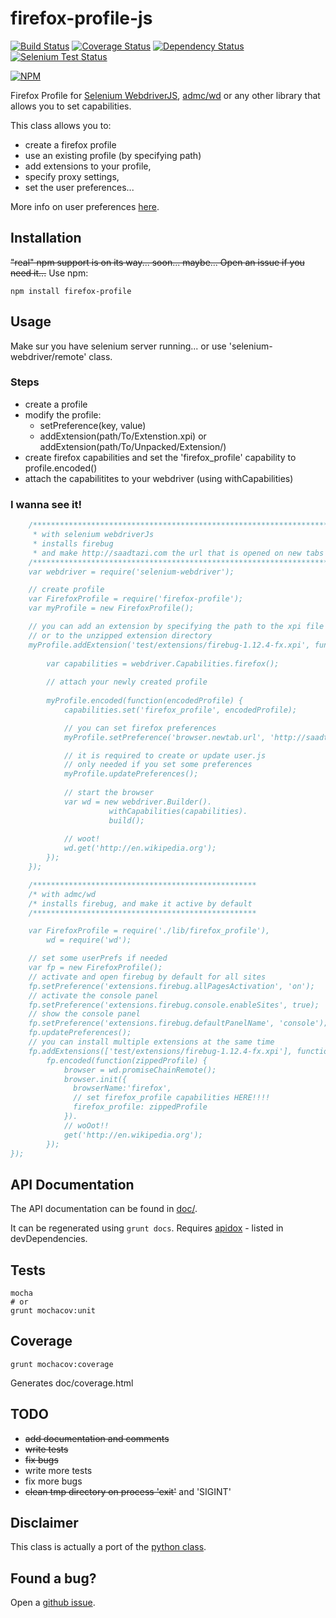 # firefox-profile-js

[![Build Status](https://travis-ci.org/saadtazi/firefox-profile-js.png)](https://travis-ci.org/saadtazi/firefox-profile-js)
[![Coverage Status](https://coveralls.io/repos/saadtazi/firefox-profile-js/badge.png)](https://coveralls.io/r/saadtazi/firefox-profile-js)
[![Dependency Status](https://david-dm.org/saadtazi/firefox-profile-js.png)](https://david-dm.org/saadtazi/firefox-profile-js)
[![Selenium Test Status](https://saucelabs.com/buildstatus/saadtazi)](https://saucelabs.com/u/saadtazi)

[![NPM](https://nodei.co/npm/firefox-profile.png)](https://nodei.co/npm/firefox-profile/)

Firefox Profile for [Selenium WebdriverJS](https://code.google.com/p/selenium/wiki/WebDriverJs),
[admc/wd](https://github.com/admc/wd) or any other library that allows you to set capabilities.

This class allows you to:

* create a firefox profile
* use an existing profile (by specifying path)
* add extensions to your profile,
* specify proxy settings, 
* set the user preferences... 

More info on user preferences [here](http://kb.mozillazine.org/User.js_file).

## Installation

~~"real" npm support is on its way... soon... maybe... Open an issue if you need it...~~ Use npm:

    npm install firefox-profile


## Usage

Make sur you have selenium server running... or use 'selenium-webdriver/remote' class.

### Steps

* create a profile
* modify the profile:
    * setPreference(key, value)
    * addExtension(path/To/Extenstion.xpi) or addExtension(path/To/Unpacked/Extension/)
* create firefox capabilities and set the 'firefox_profile' capability to profile.encoded()
* attach the capabilitites to your webdriver (using withCapabilities)

### I wanna see it!

```js
    /******************************************************************
     * with selenium webdriverJs
     * installs firebug 
     * and make http://saadtazi.com the url that is opened on new tabs
    /******************************************************************
    var webdriver = require('selenium-webdriver');

    // create profile
    var FirefoxProfile = require('firefox-profile');
    var myProfile = new FirefoxProfile();

    // you can add an extension by specifying the path to the xpi file 
    // or to the unzipped extension directory
    myProfile.addExtension('test/extensions/firebug-1.12.4-fx.xpi', function() {
    	
        var capabilities = webdriver.Capabilities.firefox();
        
        // attach your newly created profile
        
        myProfile.encoded(function(encodedProfile) {
            capabilities.set('firefox_profile', encodedProfile);

            // you can set firefox preferences
            myProfile.setPreference('browser.newtab.url', 'http://saadtazi.com');

            // it is required to create or update user.js
            // only needed if you set some preferences
            myProfile.updatePreferences();
            
            // start the browser
            var wd = new webdriver.Builder().
                      withCapabilities(capabilities).
                      build();
            
            // woot!
            wd.get('http://en.wikipedia.org');
        });
    });

    /**************************************************
    /* with admc/wd
    /* installs firebug, and make it active by default
    /**************************************************

    var FirefoxProfile = require('./lib/firefox_profile'),
        wd = require('wd');

    // set some userPrefs if needed
    var fp = new FirefoxProfile();
    // activate and open firebug by default for all sites
    fp.setPreference('extensions.firebug.allPagesActivation', 'on');
    // activate the console panel
    fp.setPreference('extensions.firebug.console.enableSites', true);
    // show the console panel
    fp.setPreference('extensions.firebug.defaultPanelName', 'console');
    fp.updatePreferences();
    // you can install multiple extensions at the same time
    fp.addExtensions(['test/extensions/firebug-1.12.4-fx.xpi'], function() {
        fp.encoded(function(zippedProfile) {
            browser = wd.promiseChainRemote();
            browser.init({
              browserName:'firefox',
              // set firefox_profile capabilities HERE!!!!
              firefox_profile: zippedProfile
            }).
            // woOot!!
            get('http://en.wikipedia.org');
        });
});
```

## API Documentation

The API documentation can be found in [doc/](./doc/).

It can be regenerated using ``grunt docs``.
Requires [apidox](https://github.com/codeactual/apidox) - listed in devDependencies.

## Tests

    mocha
    # or
    grunt mochacov:unit

## Coverage
    
    grunt mochacov:coverage

Generates doc/coverage.html

## TODO

* ~~add documentation and comments~~
* ~~write tests~~
* ~~fix bugs~~
* write more tests
* fix more bugs
* ~~clean tmp directory on process 'exit'~~ and 'SIGINT'

## Disclaimer

This class is actually a port of the [python class](https://code.google.com/p/selenium/source/browse/py/selenium/webdriver/firefox/firefox_profile.py).

## Found a bug?

Open a [github issue](https://github.com/saadtazi/firefox-profile-js/issues).